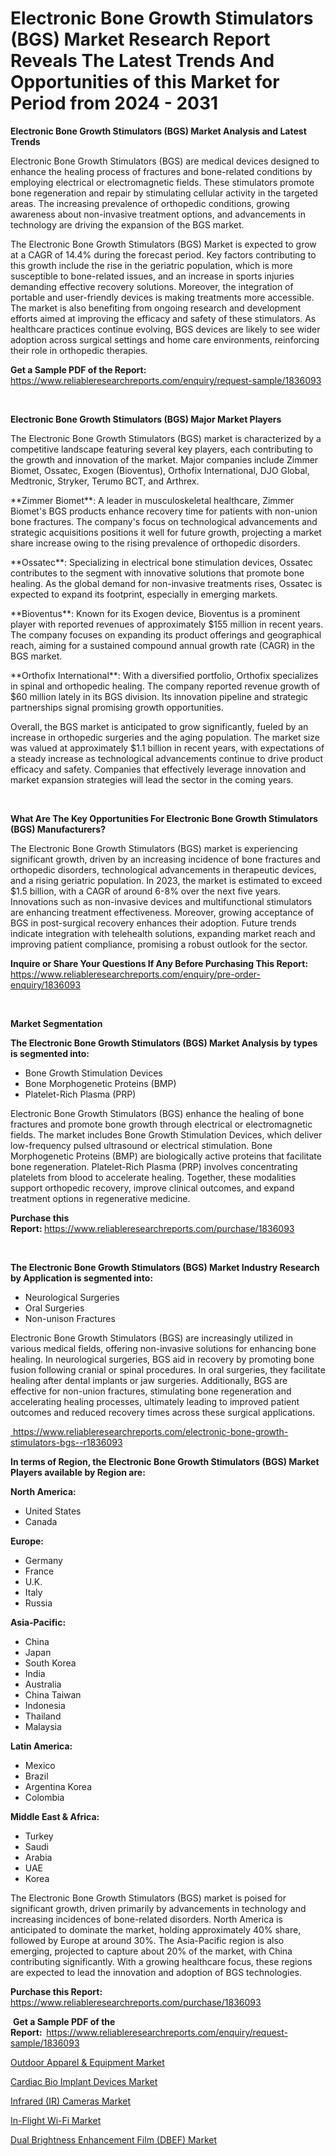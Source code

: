 <p><h1>Electronic Bone Growth Stimulators (BGS) Market Research Report Reveals The Latest Trends And Opportunities of this Market for Period from 2024 - 2031</h1></p><p><strong>Electronic Bone Growth Stimulators (BGS) Market Analysis and Latest Trends</strong></p>
<p><p>Electronic Bone Growth Stimulators (BGS) are medical devices designed to enhance the healing process of fractures and bone-related conditions by employing electrical or electromagnetic fields. These stimulators promote bone regeneration and repair by stimulating cellular activity in the targeted areas. The increasing prevalence of orthopedic conditions, growing awareness about non-invasive treatment options, and advancements in technology are driving the expansion of the BGS market.</p><p>The Electronic Bone Growth Stimulators (BGS) Market is expected to grow at a CAGR of 14.4% during the forecast period. Key factors contributing to this growth include the rise in the geriatric population, which is more susceptible to bone-related issues, and an increase in sports injuries demanding effective recovery solutions. Moreover, the integration of portable and user-friendly devices is making treatments more accessible. The market is also benefiting from ongoing research and development efforts aimed at improving the efficacy and safety of these stimulators. As healthcare practices continue evolving, BGS devices are likely to see wider adoption across surgical settings and home care environments, reinforcing their role in orthopedic therapies.</p></p>
<p><strong>Get a Sample PDF of the Report:&nbsp;</strong> <a href="https://www.reliableresearchreports.com/enquiry/request-sample/1836093?utm_campaign=33&utm_medium=2&utm_source=Github&utm_content=ia&utm_term=31122024&utm_id=electronic-bone-growth-stimulators-bgs">https://www.reliableresearchreports.com/enquiry/request-sample/1836093</a></p>
<p>&nbsp;</p>
<p><strong>Electronic Bone Growth Stimulators (BGS) Major Market Players</strong></p>
<p><p>The Electronic Bone Growth Stimulators (BGS) market is characterized by a competitive landscape featuring several key players, each contributing to the growth and innovation of the market. Major companies include Zimmer Biomet, Ossatec, Exogen (Bioventus), Orthofix International, DJO Global, Medtronic, Stryker, Terumo BCT, and Arthrex.</p><p>**Zimmer Biomet**: A leader in musculoskeletal healthcare, Zimmer Biomet's BGS products enhance recovery time for patients with non-union bone fractures. The company's focus on technological advancements and strategic acquisitions positions it well for future growth, projecting a market share increase owing to the rising prevalence of orthopedic disorders.</p><p>**Ossatec**: Specializing in electrical bone stimulation devices, Ossatec contributes to the segment with innovative solutions that promote bone healing. As the global demand for non-invasive treatments rises, Ossatec is expected to expand its footprint, especially in emerging markets.</p><p>**Bioventus**: Known for its Exogen device, Bioventus is a prominent player with reported revenues of approximately $155 million in recent years. The company focuses on expanding its product offerings and geographical reach, aiming for a sustained compound annual growth rate (CAGR) in the BGS market.</p><p>**Orthofix International**: With a diversified portfolio, Orthofix specializes in spinal and orthopedic healing. The company reported revenue growth of $60 million lately in its BGS division. Its innovation pipeline and strategic partnerships signal promising growth opportunities.</p><p>Overall, the BGS market is anticipated to grow significantly, fueled by an increase in orthopedic surgeries and the aging population. The market size was valued at approximately $1.1 billion in recent years, with expectations of a steady increase as technological advancements continue to drive product efficacy and safety. Companies that effectively leverage innovation and market expansion strategies will lead the sector in the coming years.</p></p>
<p>&nbsp;</p>
<p><strong>What Are The Key Opportunities For Electronic Bone Growth Stimulators (BGS) Manufacturers?</strong></p>
<p><p>The Electronic Bone Growth Stimulators (BGS) market is experiencing significant growth, driven by an increasing incidence of bone fractures and orthopedic disorders, technological advancements in therapeutic devices, and a rising geriatric population. In 2023, the market is estimated to exceed $1.5 billion, with a CAGR of around 6-8% over the next five years. Innovations such as non-invasive devices and multifunctional stimulators are enhancing treatment effectiveness. Moreover, growing acceptance of BGS in post-surgical recovery enhances their adoption. Future trends indicate integration with telehealth solutions, expanding market reach and improving patient compliance, promising a robust outlook for the sector.</p></p>
<p><strong>Inquire or Share Your Questions If Any Before Purchasing This Report:</strong> <a href="https://www.reliableresearchreports.com/enquiry/pre-order-enquiry/1836093?utm_campaign=33&utm_medium=2&utm_source=Github&utm_content=ia&utm_term=31122024&utm_id=electronic-bone-growth-stimulators-bgs">https://www.reliableresearchreports.com/enquiry/pre-order-enquiry/1836093</a></p>
<p>&nbsp;</p>
<p><strong>Market Segmentation</strong></p>
<p><strong>The Electronic Bone Growth Stimulators (BGS) Market Analysis by types is segmented into:</strong></p>
<p><ul><li>Bone Growth Stimulation Devices</li><li>Bone Morphogenetic Proteins (BMP)</li><li>Platelet-Rich Plasma (PRP)</li></ul></p>
<p><p>Electronic Bone Growth Stimulators (BGS) enhance the healing of bone fractures and promote bone growth through electrical or electromagnetic fields. The market includes Bone Growth Stimulation Devices, which deliver low-frequency pulsed ultrasound or electrical stimulation. Bone Morphogenetic Proteins (BMP) are biologically active proteins that facilitate bone regeneration. Platelet-Rich Plasma (PRP) involves concentrating platelets from blood to accelerate healing. Together, these modalities support orthopedic recovery, improve clinical outcomes, and expand treatment options in regenerative medicine.</p></p>
<p><strong>Purchase this Report:&nbsp;</strong><a href="https://www.reliableresearchreports.com/purchase/1836093?utm_campaign=33&utm_medium=2&utm_source=Github&utm_content=ia&utm_term=31122024&utm_id=electronic-bone-growth-stimulators-bgs">https://www.reliableresearchreports.com/purchase/1836093</a></p>
<p>&nbsp;</p>
<p><strong>The Electronic Bone Growth Stimulators (BGS) Market Industry Research by Application is segmented into:</strong></p>
<p><ul><li>Neurological Surgeries</li><li>Oral Surgeries</li><li>Non-unison Fractures</li></ul></p>
<p><p>Electronic Bone Growth Stimulators (BGS) are increasingly utilized in various medical fields, offering non-invasive solutions for enhancing bone healing. In neurological surgeries, BGS aid in recovery by promoting bone fusion following cranial or spinal procedures. In oral surgeries, they facilitate healing after dental implants or jaw surgeries. Additionally, BGS are effective for non-union fractures, stimulating bone regeneration and accelerating healing processes, ultimately leading to improved patient outcomes and reduced recovery times across these surgical applications.</p></p>
<p><a href="https://www.reliableresearchreports.com/electronic-bone-growth-stimulators-bgs--r1836093?utm_campaign=33&utm_medium=2&utm_source=Github&utm_content=ia&utm_term=31122024&utm_id=electronic-bone-growth-stimulators-bgs">&nbsp;https://www.reliableresearchreports.com/electronic-bone-growth-stimulators-bgs--r1836093</a></p>
<p><strong>In terms of Region, the Electronic Bone Growth Stimulators (BGS) Market Players available by Region are:</strong></p>
<p>
    <p> <strong> North America: </strong>
        <ul>
            <li>United States</li>
            <li>Canada</li>
        </ul>
        </p> 
    <p> <strong> Europe: </strong>
        <ul>
            <li>Germany</li>
            <li>France</li>
            <li>U.K.</li>
            <li>Italy</li>
            <li>Russia</li>
        </ul>
        </p> 
    <p> <strong> Asia-Pacific: </strong>
        <ul>
            <li>China</li>
            <li>Japan</li>
            <li>South Korea</li>
            <li>India</li>
            <li>Australia</li>
            <li>China Taiwan</li>
            <li>Indonesia</li>
            <li>Thailand</li>
            <li>Malaysia</li>
        </ul>
        </p> 
    <p> <strong> Latin America: </strong>
        <ul>
            <li>Mexico</li>
            <li>Brazil</li>
            <li>Argentina Korea</li>
            <li>Colombia</li>
        </ul>
        </p> 
    <p> <strong> Middle East & Africa: </strong>
        <ul>
            <li>Turkey</li>
            <li>Saudi</li>
            <li>Arabia</li>
            <li>UAE</li>
            <li>Korea</li>
        </ul>
    </p>
    </p>
<p><p>The Electronic Bone Growth Stimulators (BGS) market is poised for significant growth, driven primarily by advancements in technology and increasing incidences of bone-related disorders. North America is anticipated to dominate the market, holding approximately 40% share, followed by Europe at around 30%. The Asia-Pacific region is also emerging, projected to capture about 20% of the market, with China contributing significantly. With a growing healthcare focus, these regions are expected to lead the innovation and adoption of BGS technologies.</p></p>
<p><strong>Purchase this Report: </strong><a href="https://www.reliableresearchreports.com/purchase/1836093?utm_campaign=33&utm_medium=2&utm_source=Github&utm_content=ia&utm_term=31122024&utm_id=electronic-bone-growth-stimulators-bgs">https://www.reliableresearchreports.com/purchase/1836093</a></p>
<p>&nbsp;<strong>Get a Sample PDF of the Report:&nbsp;&nbsp;</strong><a href="https://www.reliableresearchreports.com/enquiry/request-sample/1836093?utm_campaign=33&utm_medium=2&utm_source=Github&utm_content=ia&utm_term=31122024&utm_id=electronic-bone-growth-stimulators-bgs">https://www.reliableresearchreports.com/enquiry/request-sample/1836093</a></p>
<p><strong></strong></p>
<p><p><a href="https://github.com/OlenFleming68/Market-Research-Report-List-1/blob/main/outdoor-apparel-equipment-market.md?utm_campaign=33&utm_medium=2&utm_source=Github&utm_content=ia&utm_term=31122024&utm_id=electronic-bone-growth-stimulators-bgs">Outdoor Apparel & Equipment Market</a></p><p><a href="https://github.com/XavierTyler76/Market-Research-Report-List-1/blob/main/cardiac-bio-implant-devices-market.md?utm_campaign=33&utm_medium=2&utm_source=Github&utm_content=ia&utm_term=31122024&utm_id=electronic-bone-growth-stimulators-bgs">Cardiac Bio Implant Devices Market</a></p><p><a href="https://github.com/rodinayygacklezi/Market-Research-Report-List-1/blob/main/infrared-ir-cameras-market.md?utm_campaign=33&utm_medium=2&utm_source=Github&utm_content=ia&utm_term=31122024&utm_id=electronic-bone-growth-stimulators-bgs">Infrared (IR) Cameras Market</a></p><p><a href="https://github.com/flnordan65e0/Market-Research-Report-List-1/blob/main/in-flight-wi-fi-market.md?utm_campaign=33&utm_medium=2&utm_source=Github&utm_content=ia&utm_term=31122024&utm_id=electronic-bone-growth-stimulators-bgs">In-Flight Wi-Fi Market</a></p><p><a href="https://github.com/lindaopodray/Market-Research-Report-List-1/blob/main/dual-brightness-enhancement-film-dbef-market.md?utm_campaign=33&utm_medium=2&utm_source=Github&utm_content=ia&utm_term=31122024&utm_id=electronic-bone-growth-stimulators-bgs">Dual Brightness Enhancement Film (DBEF) Market</a></p></p>